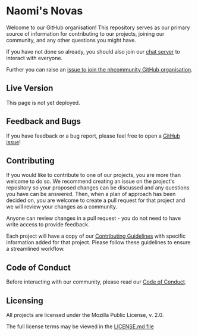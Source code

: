 # Naomi's Novas

Welcome to our GitHub organisation! This repository serves as our primary source of information for contributing to our projects, joining our community, and any other questions you might have.

If you have not done so already, you should also join our [chat server](http://chat.nhcarrigan.com) to interact with everyone.

Further you can raise an [issue to join the nhcommunity GitHub organisation](https://github.com/nhcommunity/community/issues/new?assignees=nhcarrigan&labels=%F0%9F%9A%A6+status%3A+awaiting+triage&template=join_org.yml&title=%5BORG%5D+Invite+me+to+the+organization).

## Live Version

This page is not yet deployed.

<!--This page is currently deployed. [View the live website.]()-->

## Feedback and Bugs

If you have feedback or a bug report, please feel free to open a [GitHub issue](https://github.com/nhcommunity/community/issues/new/choose)!

## Contributing

If you would like to contribute to one of our projects, you are more than welcome to do so. We recommend creating an issue on the project's repository so your proposed changes can be discussed and any questions you have can be answered. Then, when a plan of approach has been decided on, you are welcome to create a pull request for that project and we will review your changes as a community.

Anyone can review changes in a pull request - you do not need to have write access to provide feedback.

Each project will have a copy of our [Contributing Guidelines](CONTRIBUTING.md) with specific information added for that project. Please follow these guidelines to ensure a streamlined workflow.

## Code of Conduct

Before interacting with our community, please read our [Code of Conduct](CODE_OF_CONDUCT.md).

## Licensing

All projects are licensed under the Mozilla Public License, v. 2.0.

The full license terms may be viewed in the [LICENSE.md file](./LICENSE.md)

